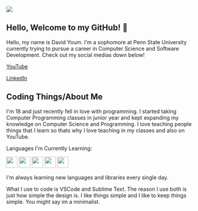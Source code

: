<img src="https://i.imgur.com/tkV91rV.png"/>


## Hello, Welcome to my GitHub! 👋

Hello, my name is David Youm. I'm a sophomore at Penn State University currently trying to pursue a career in Computer Science and Software Development. Check out my social medias down below!

[YouTube](https://www.youtube.com/c/DavidYoum)

[LinkedIn](https://www.linkedin.com/in/davidyoum/)

## Coding Things/About Me

I'm 18 and just recently fell in love with programming. I started taking Computer Programming classes in junior year and kept expanding my knowledge on Computer Science and Programming. I love teaching people things that I learn so thats why I love teaching in my classes and also on YouTube.

Languages I'm Currently Learning:

<img src="https://cdn.jsdelivr.net/gh/devicons/devicon/icons/java/java-original-wordmark.svg" width = 30/> <img src="https://cdn.jsdelivr.net/gh/devicons/devicon/icons/cplusplus/cplusplus-original.svg" width = 30/>
<img src="https://cdn.jsdelivr.net/gh/devicons/devicon/icons/python/python-original.svg" width = 30/>
<img src="https://cdn.jsdelivr.net/gh/devicons/devicon/icons/ocaml/ocaml-original.svg" width = 30/>
<img src="https://cdn.jsdelivr.net/gh/devicons/devicon/icons/html5/html5-original.svg" width = 30/>

I'm always learning new languages and libraries every single day.

What I use to code is VSCode and Sublime Text. The reason I use both is just how simple the design is. I like things simple and I like to keep things simple. You might say im a minimalist.


